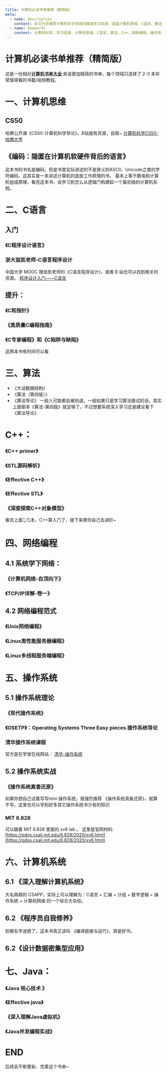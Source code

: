 ```yaml
---
title: 计算机必读书单推荐（精简版）
meta:
  - name: description
    content: 本文为您推荐计算机科学领域的精选学习资源，涵盖计算机思维、C语言、算法、C++、网络编程和操作系统，旨在帮助您系统学习计算机科学知识。
  - name: keywords
    content: 计算机科学、学习资源、计算机思维、C语言、算法、C++、网络编程、操作系统
---
```


# 计算机必读书单推荐（精简版）

这是一份相对[**计算机书单大全**](/books/books_for_programmers.html) 来说更加精简的书单，每个领域只选择了 2-3 本非常值得看的书籍/视频教程。

# 一、计算机思维
## CS50
哈佛公开课《CS50-计算机科学导论》，B站就有资源，自取~
[计算机科学CS50-哈佛大学](https://www.bilibili.com/video/BV1Rb411378V/?vd_source=dbac6fa7bb0e0e4d77d2421a5d3792cd)
## 《编码：隐匿在计算机软硬件背后的语言》
这本书的书名是编码，但是书里实际讲述的不是狭义的ASCII、Unicode之类的字符编码，这其实是一本讲述计算机的底层工作原理的书。
基本上等于数电和计算机组成原理，看完这本书，会学习到怎么从逻辑门构建起一个最初级的计算机系统。
# 二、C语言
## 入门
### 《C程序设计语言》
### 浙大翁凯老师-C语言程序设计
中国大学 MOOC 搜翁凯老师的《C语言程序设计》，或者 B 站也可以找到相关的资源。
[程序设计入门——C语言](https://www.icourse163.org/course/zju-199001#/info)
## 提升：
### 《C和指针》
### 《高质量C编程指南》
### 《C专家编程》和《C陷阱与缺陷》
这两本书有时间可以看
# 三、算法
  * 《大话数据结构》
  * 《算法（第四版）》
  * 《算法导论》
一般人可能都会被劝退，一般如果只是学习算法面试的话，其实上面那本《算法-第四版》就足够了，不过想要系统深入学习还是建议看下《算法导论》
# C++：
### 《C++ primer》
### 《STL源码解析》
### 《Effective C++》
### 《Effective STL》
### 《深度探索C++对象模型》
看完上面👆几本，C++算入门了，接下来靠你自己去进阶~
# 四、网络编程
## 4.1 系统学下网络：
### 《计算机网络-自顶向下》
### 《TCP/IP详解-卷一》
## 4.2 网络编程范式
### 《Unix网络编程》
### 《Linux高性能服务器编程》
### 《Linux多线程服务端编程》
# 五、操作系统
## 5.1 操作系统理论
### 《现代操作系统》
### 《OSETP》：Operating Systems Three Easy pieces 操作系统导论 
### 清华操作系统课程
官方是在学堂在线网站：
[清华-操作系统](https://www.xuetangx.com/course/THU08091000267)
## 5.2 操作系统实战
###  《操作系统真香还原》
如果你想自己试着写写mini 操作系统，我强烈推荐 《操作系统真象还原》，就算不写，这里也可以学到好多其它操作系统书少有的知识
### MIT 6.828
可以跟着 MIT 6.828 里面的 xv6 lab 。
这里是官网材料: [https://pdos.csail.mit.edu/6.828/2020/xv6.html](https://pdos.csail.mit.edu/6.828/2020/xv6.html)
# 六、计算机系统
## 6.1 《深入理解计算机系统》
大名鼎鼎的 CSAPP，实际上可以理解为：C语言 + 汇编 + 计组 + 数字逻辑 + 操作系统 + 计算机网络 的一个综合大杂烩。
## 6.2 《程序员自我修养》
别被名字迷惑了，这本书真正该叫 《编译链接与运行》，真是好书。
## 6.2《设计数据密集型应用》
# 七、Java：
### 《Java 核心技术 》
### 《Effective java》
### 《深入理解Java虚拟机》
### 《Java并发编程实战》
# END
后续会不断更新、完善这个书单~